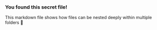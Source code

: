 ### You found this secret file!

This markdown file shows how files can be nested deeply within multiple folders 💪